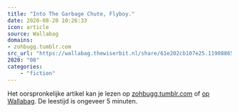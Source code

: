 ```yaml
---
title: "Into The Garbage Chute, Flyboy."
date: 2020-08-20 10:26:33
icon: article
source: Wallabag
domains:
- zohbugg.tumblr.com
src_url: "https://wallabag.thewiserbit.nl/share/61e202cb107e25.11908865"
2020: "08"
categories:
    - "fiction"
---
```

Het oorspronkelijke artikel kan je lezen op [zohbugg.tumblr.com](https://zohbugg.tumblr.com/post/118737245255/dragonessofthelights-obsessedwithfrozen42) of [op Wallabag](https://wallabag.thewiserbit.nl/share/61e202cb107e25.11908865). De leestijd is ongeveer 5 minuten.